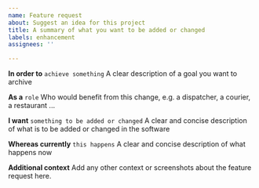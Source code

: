 ```yaml
---
name: Feature request
about: Suggest an idea for this project
title: A summary of what you want to be added or changed
labels: enhancement
assignees: ''

---
```


**In order to**  `achieve something`
A clear description of a goal you want to archive

**As a** `role`
Who would benefit from this change, e.g. a dispatcher, a courier, a restaurant ...

**I want** `something to be added or changed`
A clear and concise description of what is to be added or changed in the software

**Whereas currently** `this happens`
A clear and concise description of what happens now

**Additional context**
Add any other context or screenshots about the feature request here.
